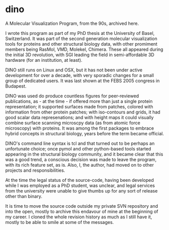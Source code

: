 # dino
A Molecular Visualization Program, from the 90s, archived here.

I wrote this program as part of my PhD thesis at the University of Basel, Switzerland. It was
part of the second generation molecular visualization tools for proteins and other structural biology
data, with other promiment members being RasMol, VMD, Molekel, Chimera. These all appeared during the
initial 3D revolution, with SGI leading the field in semi-affordable 3D hardware (for an institution,
at least).

DINO still runs on Linux and OSX, but it has not been under active development for over a decade,
with very sporadic changes for a small group of dedicated users. It was last shown at the FEBS 2005
congress in Budapest.

DINO was used do produce countless figures for peer-reviewed publications, as - at the time - if offered
more than just a single protein representation; it supported surfaces made from patches, colored with
information from other protein patches; with iso-contours and grids, it had good scalar data
represenations; and with height maps it could visually combine surface scanning microscpy data (as from
atomic force microscopy) with proteins. It was among the first packages to embrace hybrid concepts in
structural biology, years before the term became official.

DINO's command line syntax is tcl and that turned out to be perhaps an unfortunate choice; once pymol
and other python-based tools started appearing in the structural biology community, and it became clear 
that this was a good trend, a conscious decision was made to leave the program, with its rich feature set,
as is. Also, I, the author, had moved on to other projects and responsibilities.

At the time the legal status of the source-code, having been developed while I was employed as a
PhD student, was unclear, and legal services from the university were unable to give thumbs up for
any sort of release other than binary.

It is time to move the source code outside my private SVN repository and into the open, mostly
to archive this endavour of mine at the beginning of my career. I cloned the whole revision history 
as much as I still have it, mostly to be able to smile at some of the messages.

